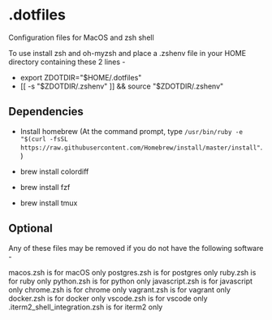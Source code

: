 # .dotfiles
Configuration files for MacOS and zsh shell

To use install zsh and oh-myzsh and place a .zshenv file in your HOME directory containing these 2 lines -

* export ZDOTDIR="$HOME/.dotfiles"
* [[ -s "$ZDOTDIR/.zshenv" ]] && source "$ZDOTDIR/.zshenv" 

## Dependencies

* Install homebrew (At the command prompt, type
`/usr/bin/ruby -e "$(curl -fsSL https://raw.githubusercontent.com/Homebrew/install/master/install"`.)
 
* brew install colordiff
* brew install fzf
* brew install tmux

## Optional

Any of these files may be removed if you do not have the following software -

macos.zsh is for macOS only
postgres.zsh is for postgres only
ruby.zsh is for ruby only
python.zsh is for python only
javascript.zsh is for javascript only
chrome.zsh is for chrome only
vagrant.zsh is for vagrant only
docker.zsh is for docker only
vscode.zsh is for vscode only
.iterm2_shell_integration.zsh is for iterm2 only
